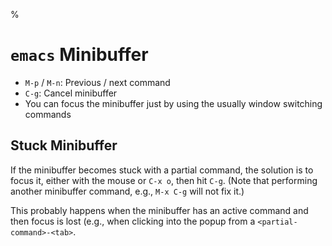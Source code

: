 %

# `emacs` Minibuffer

- `M-p` / `M-n`: Previous / next command
- `C-g`: Cancel minibuffer
- You can focus the minibuffer just by using the usually window switching commands

## Stuck Minibuffer

If the minibuffer becomes stuck with a partial command, the solution is to focus it, either with the mouse or `C-x o`, then hit `C-g`. (Note that performing another minibuffer command, e.g., `M-x C-g` will not fix it.)

This probably happens when the minibuffer has an active command and then focus is lost (e.g., when clicking into the popup from a `<partial-command>-<tab>`.
